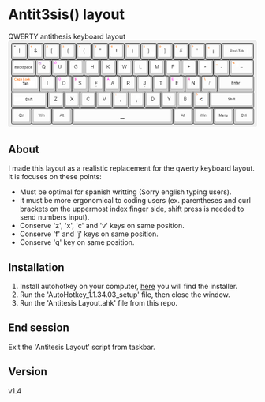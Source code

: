 # Antit3sis() layout
QWERTY antithesis keyboard layout
![ups](https://raw.githubusercontent.com/PanicJoker03/antithesis-layout/main/antithesis-layout.png)

## About
I made this layout as a realistic replacement for the qwerty keyboard layout. It is focuses on these points:
* Must be optimal for spanish writting (Sorry english typing users).
* It must be more ergonomical to coding users (ex. parentheses and curl brackets on the uppermost index finger side, shift press is needed to send numbers input).
* Conserve 'z', 'x', 'c' and 'v' keys on same position.
* Conserve 'f' and 'j' keys on same position.
* Conserve 'q' key on same position.

## Installation
1. Install autohotkey on your computer, [here](https://www.autohotkey.com/) you will find the installer.
2. Run the 'AutoHotkey_1.1.34.03_setup' file, then close the window.
3. Run the 'Antitesis Layout.ahk' file from this repo.

## End session
Exit the 'Antitesis Layout' script from taskbar.
## Version
v1.4
